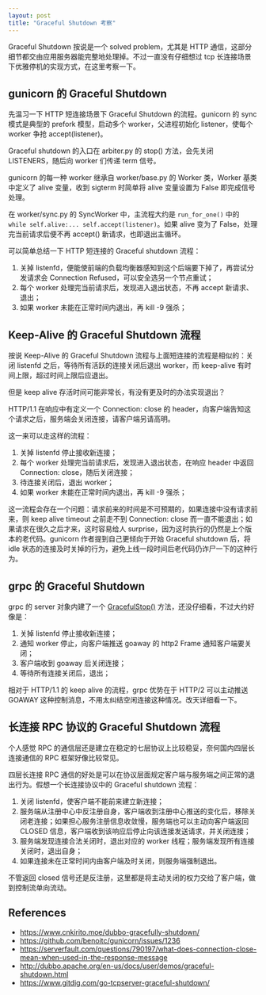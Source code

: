 ```yaml
---
layout: post
title: "Graceful Shutdown 考察"
---
```


Graceful Shutdown 按说是一个 solved problem，尤其是 HTTP 通信，这部分细节都交由应用服务器能完整地处理掉。不过一直没有仔细想过 tcp 长连接场景下优雅停机的实现方式，在这里考察一下。

## gunicorn 的 Graceful Shutdown

先温习一下 HTTP 短连接场景下 Graceful Shutdown 的流程。gunicorn 的 sync 模式是典型的 prefork 模型，启动多个 worker，父进程初始化 listener，使每个 worker 争抢 accept(listener)。

Graceful shutdown 的入口在 arbiter.py 的 stop() 方法，会先关闭 LISTENERS，随后向 worker 们传递 term 信号。

gunicorn 的每一种 worker 继承自 worker/base.py 的 Worker 类，Worker 基类中定义了 alive 变量，收到 sigterm 时简单将 alive 变量设置为 False 即完成信号处理。

在 worker/sync.py 的 SyncWorker 中，主流程大约是 `run_for_one()` 中的 `while self.alive:... self.accept(listener)`。如果 alive 变为了 False，处理完当前请求后便不再 accept() 新请求，也即退出主循环。

可以简单总结一下 HTTP 短连接的 Graceful shutdown 流程：

1. 关掉 listenfd，便能使前端的负载均衡器感知到这个后端要下掉了，再尝试分发请求会 Connection Refused，可以安全选另一个节点重试；
2. 每个 worker 处理完当前请求后，发现进入退出状态，不再 accept 新请求、退出；
3. 如果 worker 未能在正常时间内退出，再 kill -9 强杀；

## Keep-Alive 的 Graceful Shutdown 流程

按说 Keep-Alive 的 Graceful Shutdown 流程与上面短连接的流程是相似的：关闭 listenfd 之后，等待所有活跃的连接关闭后退出 worker，而 keep-alive 有时间上限，超过时间上限后应退出。

但是 keep alive 存活时间可能非常长，有没有更及时的办法实现退出？

HTTP/1.1 在响应中有定义一个 Connection: close 的 header，向客户端告知这个请求之后，服务端会关闭连接，请客户端另请高明。

这一来可以走这样的流程：

1. 关掉 listenfd 停止接收新连接；
2. 每个 worker 处理完当前请求后，发现进入退出状态，在响应 header 中返回 Connection: close，随后关闭连接；
3. 待连接关闭后，退出 worker；
4. 如果 worker 未能在正常时间内退出，再 kill -9 强杀；

这一流程会存在一个问题：请求前来的时间是不可预期的，如果连接中没有请求前来，则 keep alive timeout 之前走不到 Connection: close 而一直不能退出；如果请求在很久之后才来，这时容易给人 surprise，因为这时执行的仍然是上个版本的老代码。gunicorn 作者提到自己更倾向于开始 Graceful shutdown 后，将 idle 状态的连接及时关掉的行为，避免上线一段时间后老代码仍诈尸一下的这种行为。

## grpc 的 Graceful Shutdown

grpc 的 server 对象内建了一个 [GracefulStop()](https://github.com/grpc/grpc-go/blob/master/server.go#L1448) 方法，还没仔细看，不过大约好像是：

1. 关掉 listenfd 停止接收新连接；
2. 通知 worker 停止，向客户端推送 goaway 的 http2 Frame 通知客户端要关闭；
3. 客户端收到 goaway 后关闭连接；
4. 等待所有连接关闭后，退出；

相对于 HTTP/1.1 的 keep alive 的流程，grpc 优势在于 HTTP/2 可以主动推送 GOAWAY 这种控制消息，不用太纠结空闲连接这种情况。改天详细看一下。

## 长连接 RPC 协议的 Graceful Shutdown 流程

个人感觉 RPC 的通信层还是建立在稳定的七层协议上比较稳妥，奈何国内四层长连接通信的 RPC 框架好像比较常见。

四层长连接 RPC 通信的好处是可以在协议层面规定客户端与服务端之间正常的退出行为。假想一个长连接协议中的 Graceful shutdown 流程：

1. 关闭 listenfd，使客户端不能前来建立新连接；
2. 服务端从注册中心中反注册自身，客户端收到注册中心推送的变化后，移除关闭老连接；如果担心服务注册信息收敛慢，服务端也可以主动向客户端返回 CLOSED 信息，客户端收到该响应后停止向该连接发送请求，并关闭连接；
3. 服务端发现连接合法关闭时，退出对应的 worker 线程；服务端发现所有连接关闭时，退出自身；
4. 如果连接未在正常时间内由客户端及时关闭，则服务端强制退出。

不管返回 closed 信号还是反注册，这里都是将主动关闭的权力交给了客户端，做到控制流单向流动。

## References

- <https://www.cnkirito.moe/dubbo-gracefully-shutdown/>
- <https://github.com/benoitc/gunicorn/issues/1236>
- <https://serverfault.com/questions/790197/what-does-connection-close-mean-when-used-in-the-response-message>
- <http://dubbo.apache.org/en-us/docs/user/demos/graceful-shutdown.html>
- <https://www.gitdig.com/go-tcpserver-graceful-shutdown/>
